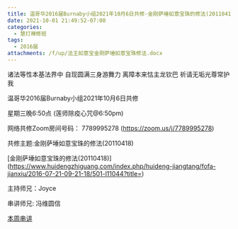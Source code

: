 ```yaml
---
title: 温哥华2016届Burnaby小组2021年10月6日共修-金刚萨埵如意宝珠的修法(20110418)
date: 2021-10-01 21:49:52-07:00
categories:
  - 慧灯禅修班
tags:
  - 2016届
attachments: /f/up/法王如意宝金刚萨埵如意宝珠修法.docx
---
```

诸法等性本基法界中 自现圆满三身游舞力 离障本来怙主龙钦巴 祈请无垢光尊常护我

温哥华2016届Burnaby小组2021年10月6日共修 

星期三晚6:50点 (莲师除疫心咒@6:50pm)

网络共修Zoom房间号码： 7789995278 (<https://zoom.us/j/7789995278>)

共修主题:金刚萨埵如意宝珠的修法(20110418)

[金刚萨埵如意宝珠的修法(20110418)]
(https://www.huidengzhiguang.com/index.php/huideng-jiangtang/fofa-jianxiu/2016-07-21-09-21-18/501-l11044?title=) 


主持师兄：Joyce

串讲师兄: 冯维圆信

[本周串讲](https://s3.ca-central-1.wasabisys.com/hddata/f.huidengchanxiu.net/hdv/f/up/法王如意宝金刚萨埵如意宝珠修法.docx)